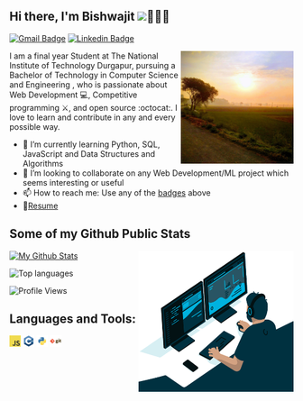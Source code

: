 ## Hi there, I'm Bishwajit <img src="https://media.giphy.com/media/hvRJCLFzcasrR4ia7z/giphy.gif" width="25px">👨🏻‍💻 

[![Gmail Badge](https://img.shields.io/badge/-bg.19u10466@btech.nitdgp.ac.in-c14438?style=flat&logo=Gmail&logoColor=white)](mailto:bg.19u10466@btech.nitdgp.ac.in "Connect via Email")
[![Linkedin Badge](https://img.shields.io/badge/-Bishwajit%20Ghosh-0072b1?style=flat&logo=Linkedin&logoColor=white)](https://www.linkedin.com/in/bishwajit-ghosh/ "Connect on LinkedIn")

<a href=""><img src="https://github.com/arin17bishwa/arin17bishwa/blob/main/pics/IMG_20190315_063436973_HDR-EFFECTS-1.jpg" align="right" height="200" /></a>

I am a final year Student at The National Institute of Technology Durgapur, pursuing a Bachelor of Technology in Computer Science and Engineering , who is passionate about Web Development :computer:, Competitive programming :crossed_swords:, and open source :octocat:. I love to learn and contribute in any and every possible way.

- 🌱 I’m currently learning Python, SQL, JavaScript and Data Structures and Algorithms
- 👯 I’m looking to collaborate on any Web Development/ML project which seems interesting or useful
- 📫 How to reach me: Use any of the [badges](#hi-there-im-Bishwajit-) above
- 📝[Resume](https://pdfhost.io/v/C3Q1y21hT_Resume_BishwajitGhosh)


## Some of my Github Public Stats
<!-- <a href=""><img src="https://github.com/iAbhishekBasu/iAbhishekBasu/blob/main/Pics/GlLRaZV.png" align="right" width="350" /></a> -->
[![My Github Stats](https://github-readme-stats.vercel.app/api?username=arin17bishwa&show_icons=true&title_color=fff&icon_color=79ff97&text_color=9f9f9f&bg_color=151515)](https://github.com/arin17bishwa)
<a href=""><img src="https://github.com/iAbhishekBasu/iAbhishekBasu/blob/main/Pics/gif.gif" align="right" width="275" height="250" /></a>

![Top languages](https://github-readme-stats.vercel.app/api/top-langs?username=arin17bishwa&theme=onedark&show_icons=true&locale=en&layout=compact)<br>

<!-- <a href="https://github.com/arin17bishwa/convoychat">
  <img align="left" src="https://github-readme-stats.vercel.app/api/top-langs/?username=arin17bishwa" width="275" height="275" />
</a> -->

![Profile Views](https://komarev.com/ghpvc/?username=arin17bishwa&color=blue)

## **Languages and Tools:**  

<code><img height="20" src="https://raw.githubusercontent.com/github/explore/80688e429a7d4ef2fca1e82350fe8e3517d3494d/topics/javascript/javascript.png"></code>
<code><img height="20" src="https://raw.githubusercontent.com/github/explore/80688e429a7d4ef2fca1e82350fe8e3517d3494d/topics/cpp/cpp.png"></code>
<code><img height="20" src="https://raw.githubusercontent.com/github/explore/80688e429a7d4ef2fca1e82350fe8e3517d3494d/topics/python/python.png"></code>
<code><img height="20" src="https://raw.githubusercontent.com/github/explore/80688e429a7d4ef2fca1e82350fe8e3517d3494d/topics/git/git.png"></code>

<!--
## Find me around the web :globe_with_meridians:
[![DEV Badge](https://img.shields.io/badge/-arin17bishwabasu-0A0A0A?style=flat&logo=dev.to&logoColor=white)](https://dev.to/arin17bishwabasu)
[![StackOverflow Badge](https://img.shields.io/badge/-arin17bishwabasu-FE7A16?style=flat&logo=Stack%20Overflow&logoColor=white&)](https://stackoverflow.com/users/14384573/arin17bishwa-basu?tab=profile)
[![Instagram Badge](https://img.shields.io/badge/-Instagram-C13584?style=flat&logo=Instagram&logoColor=white)](https://www.instagram.com/arin17bishwabasu/)
[![Soundcloud Badge](https://img.shields.io/badge/-Soundcloud-FE5000?style=flat&logo=Soundcloud&logoColor=white)](https://soundcloud.com/)
[![Spotify Badge](https://img.shields.io/badge/-Spotify-1DB954?style=flat&logo=Spotify&logoColor=white)](https://open.spotify.com/user/)
[![YouTube Badge](https://img.shields.io/badge/-YouTube-FF0000?style=flat&logo=YouTube&logoColor=white)](https://www.youtube.com/)
[![Reddit Badge](https://img.shields.io/badge/-u/daftdey-FF4500?style=flat&logo=Reddit&logoColor=white)](https://www.reddit.com/user// "Find on Reddit") -->




<!-- For future reference 
<a href="https://piraces.dev/"><img alt="Robot logo" src="https://github.com/piraces/piraces/raw/master/robot_dark.png" align="right" height="150" /></a>

- 🔭 I’m currently working on ...
- 🌱 I’m currently learning ...
- 👯 I’m looking to collaborate on ...
- 🤔 I’m looking for help with ...
- 💬 Ask me about ...
- 📫 How to reach me: ...
- 😄 Pronouns: ...
- ⚡ Fun fact: ...
-->
